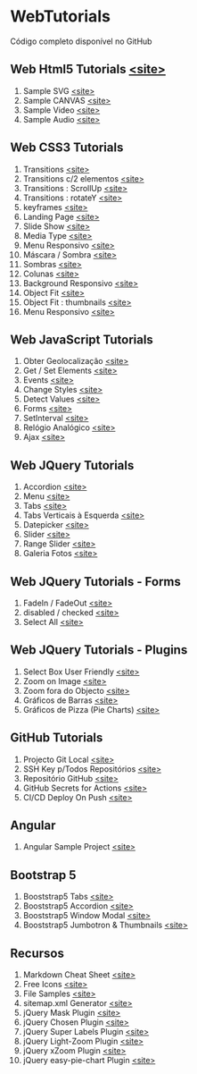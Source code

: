 # WebTutorials

Código completo disponível no GitHub

## Web Html5 Tutorials [&lt;site&gt;](http://paulomatos.stepinportugal.com/WebTutorials/index.html#html5)

1. Sample SVG [&lt;site&gt;](http://paulomatos.stepinportugal.com/WebTutorials/html5/01_SVG.html)
2. Sample CANVAS [&lt;site&gt;](http://paulomatos.stepinportugal.com/WebTutorials/html5/02_CANVAS.html)
3. Sample Video [&lt;site&gt;](http://paulomatos.stepinportugal.com/WebTutorials/html5/04_Video.html)
4. Sample Audio [&lt;site&gt;](http://paulomatos.stepinportugal.com/WebTutorials/html5/05_Audio.html)

## Web CSS3 Tutorials

1. Transitions [&lt;site&gt;](http://paulomatos.stepinportugal.com/WebTutorials/css3/01_transitions.html)
2. Transitions c/2 elementos [&lt;site&gt;](http://paulomatos.stepinportugal.com/WebTutorials/css3/02_transitions2Elements.html)
3. Transitions : ScrollUp [&lt;site&gt;](http://paulomatos.stepinportugal.com/WebTutorials/css3/03_transitions_scrollUp.html)
4. Transitions : rotateY [&lt;site&gt;](http://paulomatos.stepinportugal.com/WebTutorials/css3/01a_transitions.html)
5. keyframes [&lt;site&gt;](http://paulomatos.stepinportugal.com/WebTutorials/css3/05_keyframes.html)
6. Landing Page [&lt;site&gt;](http://paulomatos.stepinportugal.com/WebTutorials/css3/06_landingPage.html)
7. Slide Show [&lt;site&gt;](http://paulomatos.stepinportugal.com/WebTutorials/css3/07_SlideShow.html)
8. Media Type [&lt;site&gt;](http://paulomatos.stepinportugal.com/WebTutorials/css3/08_MediaTypes/)
9. Menu Responsivo [&lt;site&gt;](http://paulomatos.stepinportugal.com/WebTutorials/css3/08_MediaTypes/IndexNav.html)
10. Máscara / Sombra [&lt;site&gt;](http://paulomatos.stepinportugal.com/WebTutorials/css3/09_mascara.html)
11. Sombras [&lt;site&gt;](http://paulomatos.stepinportugal.com/WebTutorials/css3/10_sombras.html)
12. Colunas [&lt;site&gt;](http://paulomatos.stepinportugal.com/WebTutorials/css3/11_colunas.html)
13. Background Responsivo [&lt;site&gt;](http://paulomatos.stepinportugal.com/WebTutorials/css3/12_BackgroundResponsivo/)
14. Object Fit [&lt;site&gt;](http://paulomatos.stepinportugal.com/WebTutorials/css3/13_ObjectFit/)
15. Object Fit : thumbnails [&lt;site&gt;](http://paulomatos.stepinportugal.com/WebTutorials/css3/13_ObjectFit/thumbnails.html)
16. Menu Responsivo [&lt;site&gt;](http://paulomatos.stepinportugal.com/WebTutorials/css3/14_Menu/)

## Web JavaScript Tutorials

1. Obter Geolocalização [&lt;site&gt;](http://paulomatos.stepinportugal.com/WebTutorials/JavaScript/00_obter_geolocalizacao.html)
2. Get / Set Elements [&lt;site&gt;](http://paulomatos.stepinportugal.com/WebTutorials/JavaScript/01_GetSetElement.html)
3. Events [&lt;site&gt;](http://paulomatos.stepinportugal.com/WebTutorials/JavaScript/02_Eventos.html)
4. Change Styles [&lt;site&gt;](http://paulomatos.stepinportugal.com/WebTutorials/JavaScript/03_ChangeStyle.html)
5. Detect Values [&lt;site&gt;](http://paulomatos.stepinportugal.com/WebTutorials/JavaScript/04_DetectValues.html)
6. Forms [&lt;site&gt;](http://paulomatos.stepinportugal.com/WebTutorials/JavaScript/05_Forms.html)
7. SetInterval [&lt;site&gt;](http://paulomatos.stepinportugal.com/WebTutorials/JavaScript/06_SetInterval.html)
8. Relógio Analógico [&lt;site&gt;](http://paulomatos.stepinportugal.com/WebTutorials/JavaScript/07_RelogioAnalogico.html)
9. Ajax [&lt;site&gt;](http://paulomatos.stepinportugal.com/WebTutorials/JavaScript/08_Ajax.html)

## Web JQuery Tutorials

1. Accordion [&lt;site&gt;](http://paulomatos.stepinportugal.com/WebTutorials/JQuery/01_jQuery_UI.html#accordion)
2. Menu [&lt;site&gt;](http://paulomatos.stepinportugal.com/WebTutorials/JQuery/01_jQuery_UI.html#menu)
3. Tabs [&lt;site&gt;](http://paulomatos.stepinportugal.com/WebTutorials/JQuery/01_jQuery_UI.html#tabs)
4. Tabs Verticais à Esquerda [&lt;site&gt;](http://paulomatos.stepinportugal.com/WebTutorials/JQuery/01_jQuery_UI.html#vtabs)
5. Datepicker [&lt;site&gt;](http://paulomatos.stepinportugal.com/WebTutorials/JQuery/01_jQuery_UI.html#datepicker)
6. Slider [&lt;site&gt;](http://paulomatos.stepinportugal.com/WebTutorials/JQuery/01_jQuery_UI.html#slider)
7. Range Slider [&lt;site&gt;](http://paulomatos.stepinportugal.com/WebTutorials/JQuery/01_jQuery_UI.html#rangeslider)
8. Galeria Fotos [&lt;site&gt;](http://paulomatos.stepinportugal.com/WebTutorials/JQuery/03_galeriafotos.html)

## Web JQuery Tutorials - Forms

1. FadeIn / FadeOut [&lt;site&gt;](http://paulomatos.stepinportugal.com/WebTutorials/JQuery/02_forms.html#fadein)
2. disabled / checked [&lt;site&gt;](http://paulomatos.stepinportugal.com/WebTutorials/JQuery/02_forms.html#disabled)
3. Select All [&lt;site&gt;](http://paulomatos.stepinportugal.com/WebTutorials/JQuery/02_forms.html#selectall)

## Web JQuery Tutorials - Plugins

1. Select Box User Friendly [&lt;site&gt;](http://paulomatos.stepinportugal.com/WebTutorials/JQuery/04_SelectBoxUserFriendly.html)
2. Zoom on Image [&lt;site&gt;](http://paulomatos.stepinportugal.com/WebTutorials/JQuery/05_zoom.html)
3. Zoom fora do Objecto [&lt;site&gt;](http://paulomatos.stepinportugal.com/WebTutorials/JQuery/06_xzoom.html)
4. Gráficos de Barras [&lt;site&gt;](http://paulomatos.stepinportugal.com/WebTutorials/JQuery/07_graficos.html)
5. Gráficos de Pizza (Pie Charts) [&lt;site&gt;](http://paulomatos.stepinportugal.com/WebTutorials/JQuery/08_pie.html)

## GitHub Tutorials

1. Projecto Git Local [&lt;site&gt;](http://paulomatos.stepinportugal.com/WebTutorials/github/)
2. SSH Key p/Todos Repositórios [&lt;site&gt;](http://paulomatos.stepinportugal.com/WebTutorials/github/02_sshkey.html)
3. Repositório GitHub [&lt;site&gt;](http://paulomatos.stepinportugal.com/WebTutorials/github/03_githubrepo.html)
4. GitHub Secrets for Actions [&lt;site&gt;](http://paulomatos.stepinportugal.com/WebTutorials/github/04_secrets.html)
5. CI/CD Deploy On Push [&lt;site&gt;](http://paulomatos.stepinportugal.com/WebTutorials/github/05_DeployOnPush.html)

## Angular
1. Angular Sample Project [&lt;site&gt;](http://angular.stepinportugal.com/)

## Bootstrap 5
1. Booststrap5 Tabs [&lt;site&gt;](http://paulomatos.stepinportugal.com/WebTutorials/bootstrap5/index.html)
1. Booststrap5 Accordion [&lt;site&gt;](http://paulomatos.stepinportugal.com/WebTutorials/bootstrap5/01_accordion.html)
1. Booststrap5 Window Modal [&lt;site&gt;](http://paulomatos.stepinportugal.com/WebTutorials/bootstrap5/02_modal.html)
1. Booststrap5 Jumbotron & Thumbnails [&lt;site&gt;](http://paulomatos.stepinportugal.com/WebTutorials/bootstrap5/03_jumbo.html)

## Recursos

1. Markdown Cheat Sheet [&lt;site&gt;](https://www.markdownguide.org/cheat-sheet/)
2. Free Icons [&lt;site&gt;](https://www.iconfinder.com/search/icons?family=free-icons-14&price=free)
3. File Samples [&lt;site&gt;](https://filesamples.com/)
4. sitemap.xml Generator [&lt;site&gt;](https://www.xml-sitemaps.com/)
5. jQuery Mask Plugin [&lt;site&gt;](https://igorescobar.github.io/jQuery-Mask-Plugin/)
6. jQuery Chosen Plugin [&lt;site&gt;](https://harvesthq.github.io/chosen/)
7. jQuery Super Labels Plugin [&lt;site&gt;](https://github.com/remybach/jQuery.superLabels)
8. jQuery Light-Zoom Plugin [&lt;site&gt;](https://github.com/JafarAkhondali/lightzoom)
9. jQuery xZoom Plugin [&lt;site&gt;](https://payalord.github.io/xZoom/)
10. jQuery easy-pie-chart Plugin [&lt;site&gt;](https://rendro.github.io/easy-pie-chart/)
